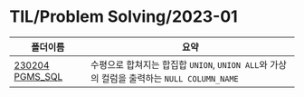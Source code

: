 # TIL/Problem Solving/2023-01

| 폴더이름                                                                                               | 요약                                                                  |
| -------------------------------------------------------------------------------------------------- | ------------------------------------------------------------------- |
| [230204 PGMS_SQL](https://github.com/seho27060/TIL/tree/master/Problem-Sovling/2023-02/230204_SQL) | 수평으로 합쳐지는 합집합 `UNION`, `UNION ALL`와 가상의 컬럼을 출력하는 `NULL COLUMN_NAME` |
